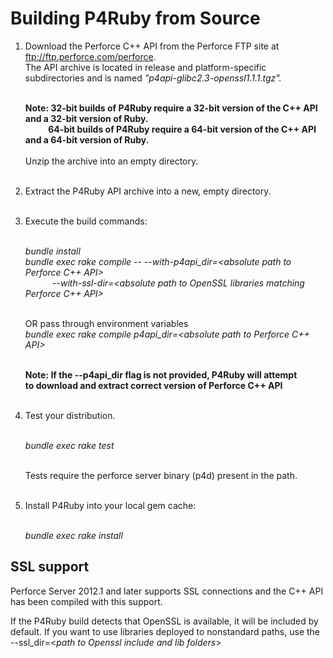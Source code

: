 # Building P4Ruby from Source


1. Download the Perforce C++ API from the Perforce FTP site at
   <ftp://ftp.perforce.com/perforce>. \
   The API archive is located in release and platform-specific subdirectories and is named
   *"p4api-glibc2.3-openssl1.1.1.tgz".<br><br>*

   **Note: 32-bit builds of P4Ruby require a 32-bit version of the C++ API and a 32-bit version of Ruby.\
           64-bit builds of P4Ruby require a 64-bit version of the C++ API and a 64-bit version of Ruby.<br><br>**
   Unzip the archive into an empty directory.<br><br>

2. Extract the P4Ruby API archive into a new, empty directory.<br><br>

3. Execute the build commands:<br><br>

   *bundle install \
   bundle exec rake compile -- --with-p4api_dir=<absolute path to Perforce C++ API> \
              --with-ssl-dir=<absolute path to OpenSSL libraries matching Perforce C++ API><br><br>*
   
   OR pass through environment variables\
   *bundle exec rake compile p4api_dir=<*absolute path to Perforce C++ API*><br><br>*

   **Note: If the --p4api_dir flag is not provided, P4Ruby will attempt\
   to download and extract correct version of Perforce C++ API<br><br>**

4. Test your distribution.<br><br>

    *bundle exec rake test<br><br>*

    Tests require the perforce server binary (p4d) present in the path.<br><br>

5. Install P4Ruby into your local gem cache:<br><br>

    *bundle exec rake install*

## SSL support

Perforce Server 2012.1 and later supports SSL connections and the
C++ API has been compiled with this support.

If the P4Ruby build detects that OpenSSL is available, it will be
included by default. If you want to use libraries deployed to nonstandard
paths, use the --ssl_dir=<*path to Openssl include and lib folders*>